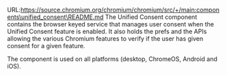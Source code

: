 URL:https://source.chromium.org/chromium/chromium/src/+/main:components\unified_consent\README.md
The Unified Consent component contains the browser keyed service that
manages user consent when the Unified Consent feature is enabled. It also
holds the prefs and the APIs allowing the various Chromium features to verify if
the user has given consent for a given feature.

The component is used on all platforms (desktop, ChromeOS, Android and iOS).
